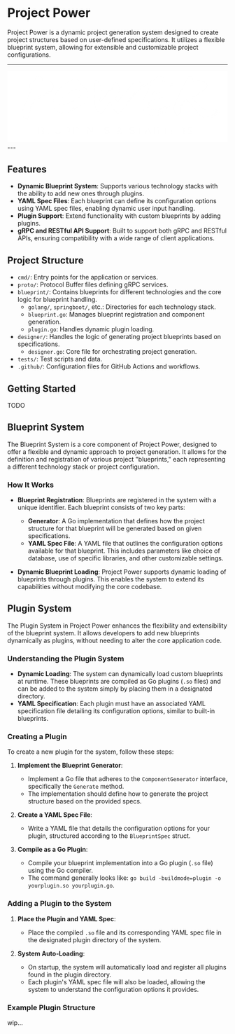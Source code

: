 # Project Power

Project Power is a dynamic project generation system designed to create project structures based on user-defined specifications. It utilizes a flexible blueprint system, allowing for extensible and customizable project configurations.

---
<center>
<img src="docs/assets/power.png" />
</center>
---

## Features

- **Dynamic Blueprint System**: Supports various technology stacks with the ability to add new ones through plugins.
- **YAML Spec Files**: Each blueprint can define its configuration options using YAML spec files, enabling dynamic user input handling.
- **Plugin Support**: Extend functionality with custom blueprints by adding plugins.
- **gRPC and RESTful API Support**: Built to support both gRPC and RESTful APIs, ensuring compatibility with a wide range of client applications.

## Project Structure

- `cmd/`: Entry points for the application or services.
- `proto/`: Protocol Buffer files defining gRPC services.
- `blueprint/`: Contains blueprints for different technologies and the core logic for blueprint handling.
    - `golang/`, `springboot/`, etc.: Directories for each technology stack.
    - `blueprint.go`: Manages blueprint registration and component generation.
    - `plugin.go`: Handles dynamic plugin loading.
- `designer/`: Handles the logic of generating project blueprints based on specifications.
    - `designer.go`: Core file for orchestrating project generation.
- `tests/`: Test scripts and data.
- `.github/`: Configuration files for GitHub Actions and workflows.

## Getting Started

TODO

## Blueprint System

The Blueprint System is a core component of Project Power, designed to offer a flexible and dynamic approach to project generation. It allows for the definition and registration of various project "blueprints," each representing a different technology stack or project configuration.

### How It Works

- **Blueprint Registration**: Blueprints are registered in the system with a unique identifier. Each blueprint consists of two key parts:
    - **Generator**: A Go implementation that defines how the project structure for that blueprint will be generated based on given specifications.
    - **YAML Spec File**: A YAML file that outlines the configuration options available for that blueprint. This includes parameters like choice of database, use of specific libraries, and other customizable settings.

- **Dynamic Blueprint Loading**: Project Power supports dynamic loading of blueprints through plugins. This enables the system to extend its capabilities without modifying the core codebase.

## Plugin System

The Plugin System in Project Power enhances the flexibility and extensibility of the blueprint system. It allows developers to add new blueprints dynamically as plugins, without needing to alter the core application code.

### Understanding the Plugin System

- **Dynamic Loading**: The system can dynamically load custom blueprints at runtime. These blueprints are compiled as Go plugins (`.so` files) and can be added to the system simply by placing them in a designated directory.
- **YAML Specification**: Each plugin must have an associated YAML specification file detailing its configuration options, similar to built-in blueprints.

### Creating a Plugin

To create a new plugin for the system, follow these steps:

1. **Implement the Blueprint Generator**:
    - Implement a Go file that adheres to the `ComponentGenerator` interface, specifically the `Generate` method.
    - The implementation should define how to generate the project structure based on the provided specs.

2. **Create a YAML Spec File**:
    - Write a YAML file that details the configuration options for your plugin, structured according to the `BlueprintSpec` struct.

3. **Compile as a Go Plugin**:
    - Compile your blueprint implementation into a Go plugin (`.so` file) using the Go compiler.
    - The command generally looks like: `go build -buildmode=plugin -o yourplugin.so yourplugin.go`.

### Adding a Plugin to the System

1. **Place the Plugin and YAML Spec**:
    - Place the compiled `.so` file and its corresponding YAML spec file in the designated plugin directory of the system.

2. **System Auto-Loading**:
    - On startup, the system will automatically load and register all plugins found in the plugin directory.
    - Each plugin's YAML spec file will also be loaded, allowing the system to understand the configuration options it provides.

### Example Plugin Structure

wip...
